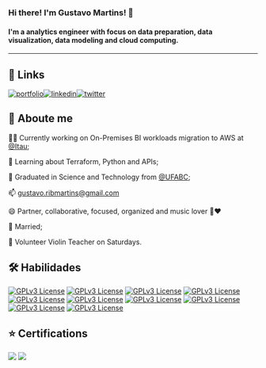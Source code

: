### Hi there! I'm Gustavo Martins! 👋
#### I'm a analytics engineer with focus on data preparation, data visualization, data modeling and cloud computing.
---


## 🔗 Links
[![portfolio](https://img.shields.io/badge/Curriculo-333?style=for-the-badge&logo=&logoColor=white)](https://gustavo-ribmartins.github.io/#home)[![linkedin](https://img.shields.io/badge/linkedin-0A66C2?style=for-the-badge&logo=linkedin&logoColor=white)](https://www.linkedin.com/in/gustavo-martins-093352122/)[![twitter](https://img.shields.io/badge/tableau-E06029?style=for-the-badge&logo=tableau&logoColor=white)](https://twitter.com/)


## :man: Aboute me

👩‍💻 Currently working on On-Premises BI workloads migration to AWS at [@Itau](https://github.com/itau);

🧠 Learning about Terraform, Python and APIs;

:school: Graduated in Science and Technology from [@UFABC](https://www.ufabc.edu.br/);

📫 gustavo.ribmartins@gmail.com

😄 Partner, collaborative, focused, organized and music lover :musical_note::heart:

:ring: Married;

:violin: Volunteer Violin Teacher on Saturdays.


## 🛠 Habilidades

[![GPLv3 License](https://img.shields.io/badge/Cloud-AWS-orange.svg)](https://aws.amazon.com/pt/) [![GPLv3 License](https://img.shields.io/badge/DataViz-Tableau-blue.svg)](https://www.tableau.com/pt-br) [![GPLv3 License](https://img.shields.io/badge/DataViz-PowerBI-blue.svg)](https://www.microsoft.com/pt-br/) [![GPLv3 License](https://img.shields.io/badge/DataPrep-SSIS-green.svg)](https://docs.microsoft.com/pt-br/sql/integration-services/sql-server-integration-services?view=sql-server-ver16)
[![GPLv3 License](https://img.shields.io/badge/DataPrep-Alteryx-green.svg)](https://www.alteryx.com/pt-br) [![GPLv3 License](https://img.shields.io/badge/OLAP-SSAS-purple.svg)](https://docs.microsoft.com/pt-br/analysis-services/analysis-services-overview?view=sql-analysis-services-2022) [![GPLv3 License](https://img.shields.io/badge/Database-SQL-yellow.svg)](https://www.microsoft.com/pt-br/sql-server/) [![GPLv3 License](https://img.shields.io/badge/Database-MySQL-yellow.svg)](https://www.mysql.com//) [![GPLv3 License](https://img.shields.io/badge/DevOps-Git-darkred.svg)](https://github.com/) [![GPLv3 License](https://img.shields.io/badge/DevOps-Terraform-darkred.svg)](https://www.terraform.io/)

## :star: Certifications

![](https://images.credly.com/size/120x120/images/00634f82-b07f-4bbd-a6bb-53de397fc3a6/image.png) ![](https://images.credly.com/size/120x120/images/0e284c3f-5164-4b21-8660-0d84737941bc/image.png)
